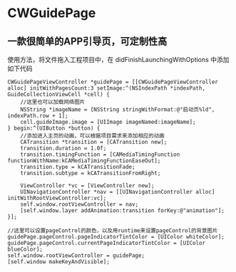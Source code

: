 # CWGuidePage
## 一款很简单的APP引导页，可定制性高
使用方法，将文件拖入工程项目中，在 didFinishLaunchingWithOptions 中添加如下代码
    
    CWGuidePageViewController *guidePage = [[CWGuidePageViewController alloc] initWithPagesCount:3 setImage:^(NSIndexPath *indexPath, GuideCollectionViewCell *cell) {
        //这里也可以加载网络图片
        NSString *imageName = [NSString stringWithFormat:@"启动页%ld", indexPath.row + 1];
        cell.guideImage.image = [UIImage imageNamed:imageName];
    } begin:^(UIButton *button) {
        //添加进入主页的动画，可以根据项目需求来添加相应的动画
        CATransition *transition = [CATransition new];
        transition.duration = 1.0f;
        transition.timingFunction = [CAMediaTimingFunction functionWithName:kCAMediaTimingFunctionEaseOut];
        transition.type = kCATransitionFade;
        transition.subtype = kCATransitionFromRight;
        
        ViewController *vc = [ViewController new];
        UINavigationController *nav = [[UINavigationController alloc] initWithRootViewController:vc];
        self.window.rootViewController = nav;
        [self.window.layer addAnimation:transition forKey:@"animation"];
    }];
    
    //这里可以设置pageControl的颜色，以及用runtime来设置pageControl的背景图片
    guidePage.pageControl.pageIndicatorTintColor = [UIColor whiteColor];
    guidePage.pageControl.currentPageIndicatorTintColor = [UIColor blueColor];
    self.window.rootViewController = guidePage;
    [self.window makeKeyAndVisible];
